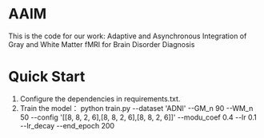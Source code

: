 # AAIM
This is the code for our work: Adaptive and Asynchronous Integration of Gray and White Matter fMRI for Brain Disorder Diagnosis

# Quick Start
1. Configure the dependencies in requirements.txt.
2. Train the model：
python train.py --dataset 'ADNI' --GM_n 90 --WM_n 50 --config '[[8, 8, 2, 6],[8, 8, 2, 6],[8, 8, 2, 6]]' --modu_coef 0.4 --lr 0.1 --lr_decay --end_epoch 200


